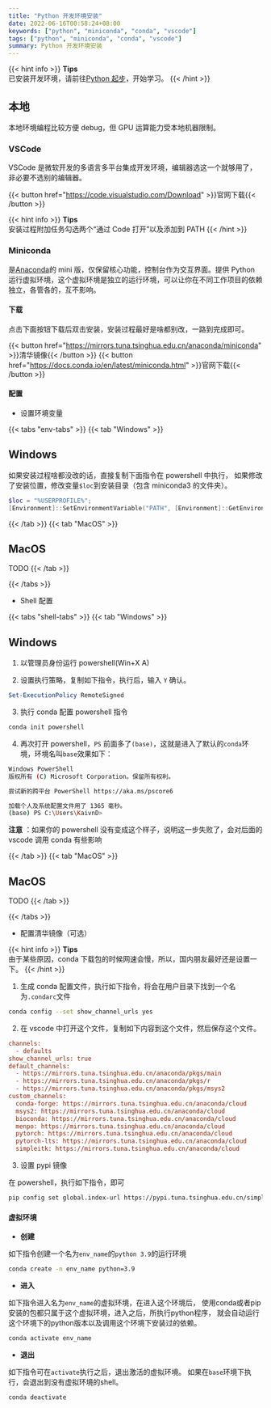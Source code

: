 ```yaml
---
title: "Python 开发环境安装"
date: 2022-06-16T00:58:24+08:00
keywords: ["python", "miniconda", "conda", "vscode"]
tags: ["python", "miniconda", "conda", "vscode"]
summary: Python 开发环境安装
---
```


{{< hint info >}}
**Tips**  
已安装开发环境，请前往[Python 起步](/posts/dev/py/starter)，开始学习。
{{< /hint >}}

## 本地

本地环境编程比较方便 debug，但 GPU 运算能力受本地机器限制。

### **VSCode**

VSCode 是微软开发的多语言多平台集成开发环境，编辑器选这一个就够用了，非必要不选别的编辑器。

{{< button href="https://code.visualstudio.com/Download" >}}官网下载{{< /button >}}

{{< hint info >}}
**Tips**  
安装过程附加任务勾选两个“通过 Code 打开”以及添加到 PATH
{{< /hint >}}

### **Miniconda**

是[Anaconda](https://www.anaconda.com)的 mini 版，仅保留核心功能，控制台作为交互界面。提供 Python 运行虚拟环境，这个虚拟环境是独立的运行环境，可以让你在不同工作项目的依赖独立，各管各的，互不影响。

#### 下载

点击下面按钮下载后双击安装，安装过程最好是啥都别改，一路到完成即可。

{{< button href="https://mirrors.tuna.tsinghua.edu.cn/anaconda/miniconda" >}}清华镜像{{< /button >}}
{{< button href="https://docs.conda.io/en/latest/miniconda.html" >}}官网下载{{< /button >}}

#### 配置

- 设置环境变量

{{< tabs "env-tabs" >}}
{{< tab "Windows" >}}

## Windows

如果安装过程啥都没改的话，直接复制下面指令在 powershell 中执行，
如果修改了安装位置，修改变量`$loc`到安装目录（包含 miniconda3 的文件夹）。

```ps1
$loc = "%USERPROFILE%";
[Environment]::SetEnvironmentVariable("PATH", [Environment]::GetEnvironmentVariable("PATH", [EnvironmentVariableTarget]::User) + ";$loc\miniconda3;$loc\miniconda3\Scripts;$loc\Library\bin", [EnvironmentVariableTarget]::User);
```

{{< /tab >}}
{{< tab "MacOS" >}}

## MacOS

TODO
{{< /tab >}}

{{< /tabs >}}

- Shell 配置

{{< tabs "shell-tabs" >}}
{{< tab "Windows" >}}

## Windows

1. 以管理员身份运行 powershell(Win+X A)

2. 设置执行策略，复制如下指令，执行后，输入 `Y` 确认。

```ps1
Set-ExecutionPolicy RemoteSigned
```

3. 执行 conda 配置 powershell 指令

```ps1
conda init powershell
```

4. 再次打开 powershell，`PS` 前面多了`(base)`，这就是进入了默认的`conda`环境，环境名叫`base`效果如下：

```bash
Windows PowerShell
版权所有 (C) Microsoft Corporation。保留所有权利。

尝试新的跨平台 PowerShell https://aka.ms/pscore6

加载个人及系统配置文件用了 1365 毫秒。
(base) PS C:\Users\KaivnD>
```

**注意** ：如果你的 powershell 没有变成这个样子，说明这一步失败了，会对后面的 vscode 调用 conda 有些影响

{{< /tab >}}
{{< tab "MacOS" >}}

## MacOS

TODO
{{< /tab >}}

{{< /tabs >}}

- 配置清华镜像（可选）

{{< hint info >}}
**Tips**  
由于某些原因，conda 下载包的时候网速会慢，所以，国内朋友最好还是设置一下。
{{< /hint >}}

1. 生成 conda 配置文件，执行如下指令，将会在用户目录下找到一个名为`.condarc`文件

```bash
conda config --set show_channel_urls yes
```

2. 在 vscode 中打开这个文件，复制如下内容到这个文件，然后保存这个文件。

```ini
channels:
  - defaults
show_channel_urls: true
default_channels:
  - https://mirrors.tuna.tsinghua.edu.cn/anaconda/pkgs/main
  - https://mirrors.tuna.tsinghua.edu.cn/anaconda/pkgs/r
  - https://mirrors.tuna.tsinghua.edu.cn/anaconda/pkgs/msys2
custom_channels:
  conda-forge: https://mirrors.tuna.tsinghua.edu.cn/anaconda/cloud
  msys2: https://mirrors.tuna.tsinghua.edu.cn/anaconda/cloud
  bioconda: https://mirrors.tuna.tsinghua.edu.cn/anaconda/cloud
  menpo: https://mirrors.tuna.tsinghua.edu.cn/anaconda/cloud
  pytorch: https://mirrors.tuna.tsinghua.edu.cn/anaconda/cloud
  pytorch-lts: https://mirrors.tuna.tsinghua.edu.cn/anaconda/cloud
  simpleitk: https://mirrors.tuna.tsinghua.edu.cn/anaconda/cloud
```

3. 设置 pypi 镜像

在 powershell，执行如下指令，即可

```bash
pip config set global.index-url https://pypi.tuna.tsinghua.edu.cn/simple
```

#### 虚拟环境

- **创建**

如下指令创建一个名为`env_name`的`python 3.9`的运行环境

```bash
conda create -n env_name python=3.9
```

- **进入**

如下指令进入名为`env_name`的虚拟环境，在进入这个环境后，
使用conda或者pip安装的包都只属于这个虚拟环境，进入之后，所执行python程序，
就会自动运行这个环境下的python版本以及调用这个环境下安装过的依赖。

```bash
conda activate env_name
```

- **退出**

如下指令可在`activate`执行之后，退出激活的虚拟环境。
如果在`base`环境下执行，会退出到没有虚拟环境的shell。

```bash
conda deactivate
```